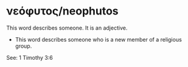 # νεόφυτος/neophutos
This word describes someone. It is an adjective.
* This word describes someone who is a new member of a religious group.

See: 1 Timothy 3:6
